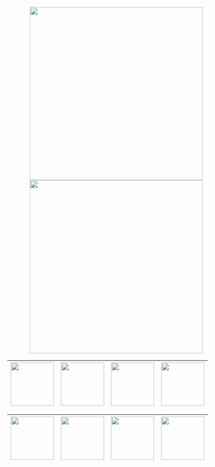 

<p align="center">
<img src="https://raw.githubusercontent.com/xudondon888/lcon/%E4%B8%BB%E8%A6%81/loon/IMG_4274.jpeg" width="400"></img>
<img src="https://raw.githubusercontent.com/xudondon888/lcon/%E4%B8%BB%E8%A6%81/loon/IMG_4308.jpeg" width="400"></img>
</p>

| [<img src="https://raw.githubusercontent.com/xudondon888/lcon/%E4%B8%BB%E8%A6%81/loon/IMG_04.png.PNG" width="100"></img>](https://www.nsloon.com/openloon/import?plugin=https://gist.githubusercontent.com/xudondon888/18562aed7a8c539ba0f6e8abde7939c0/raw/d8fa328da4058923a3787a6b4c41ae58ea00dd45/bcz.plugin) | [<img src="https://raw.githubusercontent.com/xudondon888/lcon/%E4%B8%BB%E8%A6%81/loon/IMG_4202.png" width="100"></img>](https://www.nsloon.com/openloon/import?plugin=https://gist.githubusercontent.com/xudondon888/18562aed7a8c539ba0f6e8abde7939c0/raw/d8fa328da4058923a3787a6b4c41ae58ea00dd45/kuwo.plugin) | [<img src="https://raw.githubusercontent.com/xudondon888/lcon/%E4%B8%BB%E8%A6%81/loon/IMG_4206.png" width="100"></img>](https://www.nsloon.com/openloon/import?plugin=https://gist.githubusercontent.com/xudondon888/18562aed7a8c539ba0f6e8abde7939c0/raw/d8fa328da4058923a3787a6b4c41ae58ea00dd45/xmly.plugin) | [<img src="https://raw.githubusercontent.com/xudondon888/lcon/%E4%B8%BB%E8%A6%81/loon/IMG_4216.png" width="100"></img>](https://www.nsloon.com/openloon/import?plugin=https://gist.githubusercontent.com/xudondon888/18562aed7a8c539ba0f6e8abde7939c0/raw/d8fa328da4058923a3787a6b4c41ae58ea00dd45/mgtv.plugin) |
|-----------|------|--------|--------------|

| [<img src="https://raw.githubusercontent.com/xudondon888/lcon/%E4%B8%BB%E8%A6%81/loon/IMG_4213.png" width="100"></img>](https://www.nsloon.com/openloon/import?plugin=https://gist.githubusercontent.com/xudondon888/18562aed7a8c539ba0f6e8abde7939c0/raw/d8fa328da4058923a3787a6b4c41ae58ea00dd45/91dsp.plugin) | [<img src="https://raw.githubusercontent.com/xudondon888/lcon/%E4%B8%BB%E8%A6%81/loon/IMG_4209.png" width="100"></img>](https://www.nsloon.com/openloon/import?plugin=https://gist.githubusercontent.com/IC58G/7ab749f417e0c03d03ed3805c480a338/raw/mdsq.plugin) | [<img src="https://raw.githubusercontent.com/xudondon888/lcon/%E4%B8%BB%E8%A6%81/loon/IMG_4210.png" width="100"></img>](https://www.nsloon.com/openloon/import?plugin=https://gist.githubusercontent.com/IC58G/7ab749f417e0c03d03ed3805c480a338/raw/91aw.plugin) | [<img src="https://raw.githubusercontent.com/xudondon888/lcon/%E4%B8%BB%E8%A6%81/loon/IMG_4211.png" width="100"></img>](https://www.nsloon.com/openloon/import?plugin=https://gist.githubusercontent.com/IC58G/7ab749f417e0c03d03ed3805c480a338/raw/xjsp.plugin) |
|-----------|------|--------|--------------|









